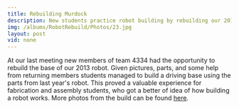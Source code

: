 ```yaml
---
title: Rebuilding Murdock
description: New students practice robot building by rebuilding our 2013 robot 
img: /albums/RobotRebuild/Photos/23.jpg
layout: post
vid: none
---
```

At our last meeting new members of team 4334 had the opportunity to rebuild the base of our 2013 robot. Given pictures, parts, and some help from returning members students managed to build a driving base using the parts from last year's robot. This proved a valuable experience for fabrication and assembly students, who got a better of idea of how building a robot works. More photos from the build can be found [here](/2013/11/20/robot-rebuild/).